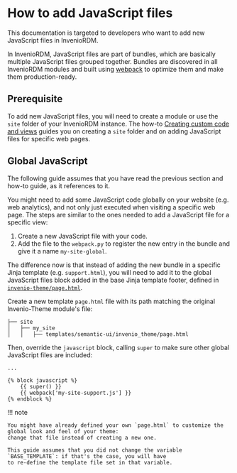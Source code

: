 # How to add JavaScript files

This documentation is targeted to developers who want to add new JavaScript files in InvenioRDM.

In InvenioRDM, JavaScript files are part of bundles, which are basically multiple JavaScript files grouped together.
Bundles are discovered in all InvenioRDM modules and built using [webpack](https://webpack.js.org/) to
optimize them and make them production-ready.

## Prerequisite

To add new JavaScript files, you will need to create a module or use the `site` folder of your InvenioRDM instance.
The how-to [Creating custom code and views](custom_code.md) guides you on creating a `site` folder and on adding JavaScript files for specific web pages.

## Global JavaScript

The following guide assumes that you have read the previous section and how-to guide, as it references to it.

You might need to add some JavaScript code globally on your website (e.g. web analytics), and not only just executed when visiting a specific web page. The steps are similar to the ones needed to add a JavaScript file for a specific view:

1. Create a new JavaScript file with your code.
2. Add the file to the `webpack.py` to register the new entry in the bundle and give it a name `my-site-global`.

The difference now is that instead of adding the new bundle in a specific Jinja template (e.g. `support.html`), you will need to add it to the global JavaScript files block added in the base Jinja template footer, defined in <a href="https://github.com/inveniosoftware/invenio-theme/blob/master/invenio_theme/templates/semantic-ui/invenio_theme/page.html" target="_blank">`invenio-theme/page.html`</a>.

Create a new template `page.html` file with its path matching the original Invenio-Theme module's file:

```
├── site
│   ├── my_site
│   │   ├── templates/semantic-ui/invenio_theme/page.html
```

Then, override the `javascript` block, calling `super` to make sure other global JavaScript files are included:

```jinja
...

{% block javascript %}
    {{ super() }}
    {{ webpack['my-site-support.js'] }}
{% endblock %}
```

!!! note

    You might have already defined your own `page.html` to customize the global look and feel of your theme:
    change that file instead of creating a new one.

    This guide assumes that you did not change the variable `BASE_TEMPLATE`: if that's the case, you will have
    to re-define the template file set in that variable.
